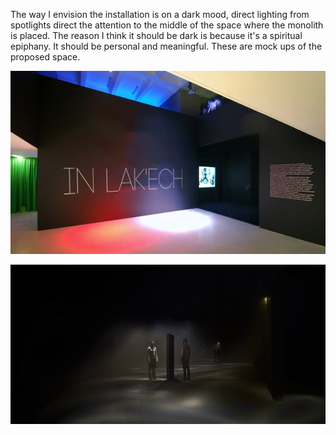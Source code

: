 The way I envision the installation is on a dark mood, direct lighting from spotlights direct the attention to the middle of the space where the monolith is placed. The reason I think it should be dark is because it's a spiritual epiphany. It should be personal and meaningful. These are mock ups of the proposed space.  

![Barbican](../project_images/barbican_01.jpg?raw=true "Barbican")

![Barbican](../project_images/barbican_02.jpg?raw=true "Barbican")
